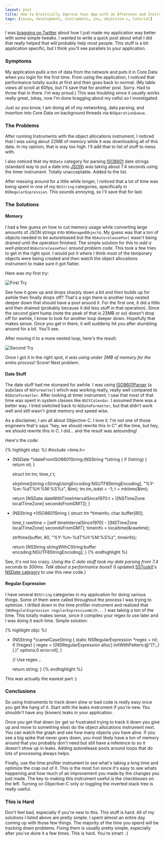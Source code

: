 ```yaml
---
layout: post
title: How to Drastically Improve Your App with an Afternoon and Instruments
tags: [cocoa, development, instruments, ios, objective-c, tutorial]
---
```


I was [bragging on Twitter](http://twitter.com/#!/samsoffes/status/40214844405710848) about how I just made my application way better with some simple tweaks. I wanted to write a quick post about what I did that really helped that will probably help most people. This stuff is a bit application specific, but I think you'll see parallels to your application.

### Symptoms

My application pulls a ton of data from the network and puts it in Core Data when you login for the first time. From using the application, I noticed that performance totally sucks at first and then goes back to normal. (My table views all scroll at 60fps, but I'll save that for another post. Sorry. Had to throw that in there. I'm way proud.) This was troubling since it usually works really great, (okay, now I'm done bragging about my cells) so I investigated.

Just so you know, I am doing all of my networking, data parsing, and insertion into Core Data on background threads via `NSOperationQueue`.

### The Problems

After running Instruments with the object allocations instrument, I noticed that I was using about 22MB of memory while it was downloading all of this data. In my opinion, that is way too high. I'll add that to list of stuff to mess with.

I also noticed that my `NSDate` category for parsing [ISO8601](http://en.wikipedia.org/wiki/ISO_8601) date strings (standard way to put a date into [JSON](http://en.wikipedia.org/wiki/JSON)) was taking about 7.4 seconds using the timer instrument. Totally unacceptable. Added to the list.

After messing around for a little while longer, I noticed that a lot of time was being spent in one of my `NSString` categories, specifically in `NSRegularExpression`. This sounds annoying, so I'll save that for last.

### The Solutions

#### Memory

I had a few guess on how to cut memory usage while converting large amounts of JSON strings into `NSManagedObject`s. My guess was that a ton of objects needed to be autoreleased but the `NSAutoreleasePool` wasn't being drained until the operation finished. The simple solution for this to *add a well-placed `NSAutoreleasePool` around problem code*. This took a few tries to get in the right spot. I would put it where I think most of the temporary objects were being created and then watch the object allocations instrument to make sure it got flatter.

Here was my first try:

![First Try](http://assets.samsoff.es/posts/how-to-drastically-improve-your-app-with-an-afternoon-and-instruments/try-1.png)

See how it goes up and drops sharply down a bit and then builds up for awhile then finally drops off? That's a sign there is another loop nested deeper down that should have a pool around it. For the first one, it did a little and then drained (probably because it did less stuff in that operation). Since the second giant hump (note the peak of that is 23MB or so) doesn't drop off for awhile, I know to look for another loop deeper down. Hopefully that makes sense. Once you get in there, it will suddenly hit you after stumbling around for a bit. You'll see.

After moving it to a more nested loop, here's the result:

![Second Try](http://assets.samsoff.es/posts/how-to-drastically-improve-your-app-with-an-afternoon-and-instruments/try-2.png)

Once I got it in the right spot, *it was using under 2MB of memory for the entire process!* Score! Next problem.

#### Date Stuff

The date stuff had me stumped for awhile. I was using [ISO8601Parser](https://github.com/square/iso8601parser) (a subclass of `NSFormatter`) which was working really, really well compared to `NSDateFormatter`. After looking at timer instrument, I saw that most of that time was spent in system classes like `NSCFCalendar`. I assumed there was a better way. I tried switched back to `NSDateFormatter`, but that didn't work well and still wasn't great memory and speed wise.

As a disclaimer, I am all about Objective-C. I love it. I'm not one of those engineers that's says "hey, we should rewrite this in C" all the time, but hey, we should rewrite this in C. I did... and the result was astounding!

Here's the code:

{% highlight objc %}
#include <time.h>

+ (NSDate *)dateFromISO8601String:(NSString *)string {
    if (!string) {
        return nil;
    }
    
    struct tm tm;
    time_t t;    
    
    strptime([string cStringUsingEncoding:NSUTF8StringEncoding], "%Y-%m-%dT%H:%M:%S%z", &tm);
    tm.tm_isdst = -1;
    t = mktime(&tm);
    
    return [NSDate dateWithTimeIntervalSince1970:t + [[NSTimeZone localTimeZone] secondsFromGMT]];
}


- (NSString *)ISO8601String {
    struct tm *timeinfo;
    char buffer[80];

    time_t rawtime = [self timeIntervalSince1970] - [[NSTimeZone localTimeZone] secondsFromGMT];
    timeinfo = localtime(&rawtime);

    strftime(buffer, 80, "%Y-%m-%dT%H:%M:%S%z", timeinfo);
    
    return [NSString stringWithCString:buffer encoding:NSUTF8StringEncoding];
}
{% endhighlight %}

See, it's not too crazy. *Using the C date stuff took my date parsing from 7.4 seconds to 300ms. Talk about a performance boost!* (I updated [SSTookit](http://github.com/samsoffes/sstoolkit)'s [NSDate category](https://github.com/samsoffes/sstoolkit/blob/master/SSToolkit/NSDate%2BSSToolkitAdditions.h) to use this new code.)

#### Regular Expression

I have several `NSString` categories in my application for doing various things. Some of them were called throughout the process I was trying to optimize. I drilled down in the time profiler instrument and realized that `[NSRegularExpression regularExpressionWith...]` was taking a ton of the time. This totally makes sense, since it compiles your regex to use later and I was doing it each time. Simple solution:

{% highlight objc %}
- (NSString *)camelCaseString {
    static NSRegularExpression *regex = nil;
    if (!regex) {
        regex = [[NSRegularExpression alloc] initWithPattern:@"(?:_)(.)" options:0 error:nil];
    }
    
    // Use regex...
    
    return string;
}
{% endhighlight %}

This was actually the easiest part :)

### Conclusions

So using Instruments to track down slow or bad code is really easy once you get the hang of it. Start with the leaks instrument if you're new. You shouldn't have any (known) leaks in your application.

Once you get that down (or get so frustrated trying to track it down you give up and move to something else) do the object allocations instrument next. You can watch the graph and see how many objects you have alive. If you see a big spike that never goes down, you most likely have a ton of memory around that you probably don't need but still have a reference to so it doesn't show up in leaks. Adding autorelease pools around loops that do lots of processing always helps.

Finally, use the time profiler instrument to see what's taking a long time and optimize the crap out of it. This is the most fun since it's easy to see whats happening and how much of an improvement you made by the changes you just made. The key to making this instrument useful is the checkboxes on the left. Turning on Objective-C only or toggling the inverted stack tree is really useful.

### This is Hard

Don't feel bad, especially if you're new to this. This stuff is hard. All of my solutions I listed above are pretty simple. I spent almost an entire day coming up with those few things. The majority of the time you spend will be tracking down problems. Fixing them is usually pretty simple, especially after you've done it a few times. This is hard. You're smart. :)
